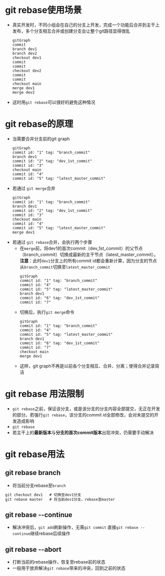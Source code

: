 # git rebase使用场景
* 真实开发时，不同小组会在自己的分支上开发，完成一个功能后合并到主干上发布，多个分支相互合并或创建分支会让整个git路径显得很乱
  ```mermaid
  gitGraph
  commit
  branch dev1
  branch dev2
  checkout dev1
  commit
  commit
  checkout dev2
  commit
  commit
  checkout main
  merge dev1
  merge dev2
  ```
* 这时用`git rebase`可以很好的避免这种情况

# git rebase的原理
* 当需要合并分支前的git graph
  ```mermaid
  gitGraph
  commit id: "1" tag: "branch_commit"
  branch dev1
  commit id: "2" tag: "dev_1st_commit"
  commit id: "3"
  checkout main
  commit id: "4"
  commit id: "5" tag: "latest_master_commit"
  ```
* 若通过 `git merge`合并
  ```mermaid
  gitGraph
  commit id: "1" tag: "branch_commit"
  branch dev1
  commit id: "2" tag: "dev_1st_commit"
  commit id: "3"
  checkout main
  commit id: "4"
  commit id: "5" tag: "latest_master_commit"
  merge dev1
  ```
* 若通过 `git rebase`合并，会执行两个步骤
  * 在`merge`前，将dev1的首次commit（dev_1st_commit）的父节点（branch_commit）切换成最新的主干节点（latest_master_commit）。**注意**：此时`dev1`分支上的所有commit id都会重新计算，因为分支的节点从`branch_commit`切换至`latest_master_commit`
    ```mermaid
    gitGraph
    commit id: "1" tag: "branch_commit"
    commit id: "4"
    commit id: "5" tag: "latest_master_commit"
    branch dev1
    commit id: "6" tag: "dev_1st_commit"
    commit id: "7"
    ```
  * 切换后，执行`git merge`命令
    ```mermaid
    gitGraph
    commit id: "1" tag: "branch_commit"
    commit id: "4"
    commit id: "5" tag: "latest_master_commit"
    branch dev1
    commit id: "6" tag: "dev_1st_commit"
    commit id: "7"
    checkout main
    merge dev1
    ```
  * 这样，git graph不再是以前各个分支相互、合并、分离；使得合并记录简洁
  
# git rebase 用法限制
* `git rebase`之前，保证该分支，或是该分支的分支内容全部提交，无正在开发的部分。若强行`git rebase`，该分支的commit id全部修改，会对未提交的开发造成影响
* `git rebase`
* 若主干上的**最新版本**与**分支的首次commit版本**出现冲突，仍需要手动解决

# git rebase用法

## git rebase branch
* 将当前分支rebase至`branch`
```cmd
git checkout dev1   # 切换至dev1分支
git rebase master   # 将当前dev1分支，rebase至master
```

## git rebase --continue
* 解决冲突后，`git add`刷新操作，无需`git commit` 直接`git rebase --continue`继续rebase后续操作


## git rebase --abort
* 打断当前的rebase操作，恢复至rebase前的状态
* 一般用于放弃解决`git rebase`带来的冲突，回到之前的状态
